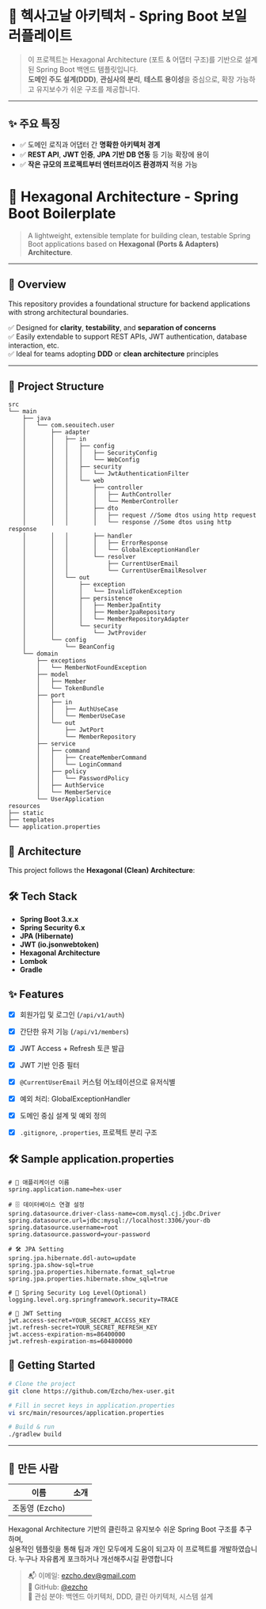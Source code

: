 # 🧱 헥사고날 아키텍처 - Spring Boot 보일러플레이트

> 이 프로젝트는 Hexagonal Architecture (포트 & 어댑터 구조)를 기반으로 설계된 Spring Boot 백엔드 템플릿입니다.  
> **도메인 주도 설계(DDD)**, **관심사의 분리**, **테스트 용이성**을 중심으로, 확장 가능하고 유지보수가 쉬운 구조를 제공합니다.

---

## ✨ 주요 특징

- ✅ 도메인 로직과 어댑터 간 **명확한 아키텍처 경계**
- ✅ **REST API**, **JWT 인증**, **JPA 기반 DB 연동** 등 기능 확장에 용이
- ✅ **작은 규모의 프로젝트부터 엔터프라이즈 환경까지** 적용 가능



# 🧱 Hexagonal Architecture - Spring Boot Boilerplate

> A lightweight, extensible template for building clean, testable Spring Boot applications based on **Hexagonal (Ports & Adapters) Architecture**.

---

## 📐 Overview

This repository provides a foundational structure for backend applications with strong architectural boundaries.

✅ Designed for **clarity**, **testability**, and **separation of concerns**  
✅ Easily extendable to support REST APIs, JWT authentication, database interaction, etc.  
✅ Ideal for teams adopting **DDD** or **clean architecture** principles

---

## 📁 Project Structure

```plaintext
src
└── main
    ├── java
    │   └── com.seouitech.user
    │       ├── adapter
    │       │   ├── in
    │       │   │   ├── config
    │       │   │   │   ├── SecurityConfig
    │       │   │   │   └── WebConfig
    │       │   │   ├── security
    │       │   │   │   └── JwtAuthenticationFilter
    │       │   │   └── web
    │       │   │       ├── controller
    │       │   │       │   ├── AuthController
    │       │   │       │   └── MemberController
    │       │   │       ├── dto
    │       │   │       │   ├── request //Some dtos using http request
    │       │   │       │   └── response //Some dtos using http response
    │       │   │       ├── handler
    │       │   │       │   ├── ErrorResponse
    │       │   │       │   └── GlobalExceptionHandler
    │       │   │       └── resolver
    │       │   │           ├── CurrentUserEmail
    │       │   │           └── CurrentUserEmailResolver
    │       │   └── out
    │       │       ├── exception
    │       │       │   └── InvalidTokenException
    │       │       ├── persistence
    │       │       │   ├── MemberJpaEntity
    │       │       │   ├── MemberJpaRepository
    │       │       │   └── MemberRepositoryAdapter
    │       │       └── security
    │       │           └── JwtProvider
    │       └── config
    │           └── BeanConfig
    └── domain
        ├── exceptions
        │   └── MemberNotFoundException
        ├── model
        │   ├── Member
        │   └── TokenBundle
        ├── port
        │   ├── in
        │   │   ├── AuthUseCase
        │   │   └── MemberUseCase
        │   └── out
        │       ├── JwtPort
        │       └── MemberRepository
        ├── service
        │   ├── command
        │   │   ├── CreateMemberCommand
        │   │   └── LoginCommand
        │   ├── policy
        │   │   └── PasswordPolicy
        │   ├── AuthService
        │   └── MemberService
        └── UserApplication
resources
├── static
├── templates
└── application.properties
```


## 🧱 Architecture

This project follows the **Hexagonal (Clean) Architecture**:


## 🛠 Tech Stack

- **Spring Boot 3.x.x**
- **Spring Security 6.x**
- **JPA (Hibernate)**
- **JWT (io.jsonwebtoken)**
- **Hexagonal Architecture**
- **Lombok**
- **Gradle**


## ✨ Features

- [x] 회원가입 및 로그인 (`/api/v1/auth`)
- [x] 간단한 유저 기능 (`/api/v1/members`)
- [x] JWT Access + Refresh 토큰 발급
- [x] JWT 기반 인증 필터
- [x] `@CurrentUserEmail` 커스텀 어노테이션으로 유저식별
- [x] 예외 처리: GlobalExceptionHandler
- [x] 도메인 중심 설계 및 예외 정의
- [x] `.gitignore`, `.properties`, 프로젝트 분리 구조


## 🛠️ Sample application.properties
```
# 📛 애플리케이션 이름
spring.application.name=hex-user

# 🗄️ 데이터베이스 연결 설정
spring.datasource.driver-class-name=com.mysql.cj.jdbc.Driver
spring.datasource.url=jdbc:mysql://localhost:3306/your-db
spring.datasource.username=root
spring.datasource.password=your-password

# 🛠️ JPA Setting
spring.jpa.hibernate.ddl-auto=update         
spring.jpa.show-sql=true                    
spring.jpa.properties.hibernate.format_sql=true
spring.jpa.properties.hibernate.show_sql=true

# 🧪 Spring Security Log Level(Optional)
logging.level.org.springframework.security=TRACE

# 🔐 JWT Setting
jwt.access-secret=YOUR_SECRET_ACCESS_KEY
jwt.refresh-secret=YOUR_SECRET_REFRESH_KEY
jwt.access-expiration-ms=86400000           
jwt.refresh-expiration-ms=604800000
```
## 🚀 Getting Started

```bash
# Clone the project
git clone https://github.com/Ezcho/hex-user.git

# Fill in secret keys in application.properties
vi src/main/resources/application.properties

# Build & run
./gradlew build
```

---

## 👤 만든 사람

| 이름 | 소개 |
|------|------|
| 조동영 (Ezcho) |  
Hexagonal Architecture 기반의 클린하고 유지보수 쉬운 Spring Boot 구조를 추구하며,  
실용적인 템플릿을 통해 팀과 개인 모두에게 도움이 되고자 이 프로젝트를 개발하였습니다.
누구나 자유롭게 포크하거나 개선해주시길 환영합니다

> 📬 이메일: ezcho.dev@gmail.com  
> 💼 GitHub: [@ezcho](https://github.com/ezcho)  
> 🧭 관심 분야: 백엔드 아키텍처, DDD, 클린 아키텍처, 시스템 설계
